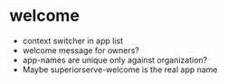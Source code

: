 welcome
=======

* context switcher in app list
* welcome message for owners?
* app-names are unique only against organization?
* Maybe superiorserve-welcome is the real app name
